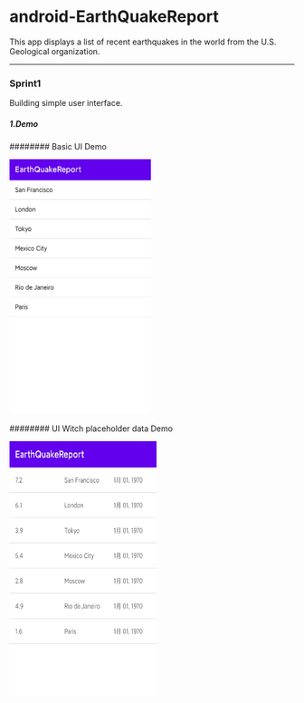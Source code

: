 # android-EarthQuakeReport

This app displays a list of recent earthquakes in the world from the U.S. Geological  organization.

---
### Sprint1

Building simple user interface.  
##### 1.Demo  

######## Basic UI Demo
<div align = left><img width = "250" height ="450" src =demo/sprint1_ui_demo.png/></div>

######## UI Witch placeholder data Demo



<div align = left><img width = "260" height ="450" src =demo/sprint1_ui_with_data.png/></div>